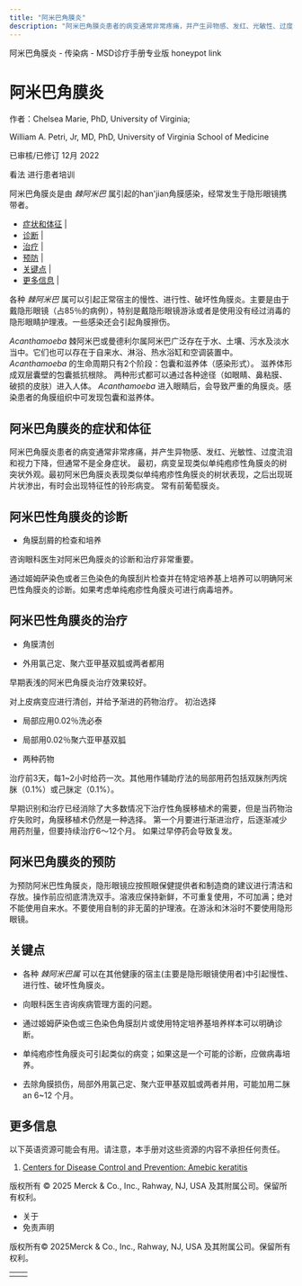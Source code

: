 ```yaml
---
title: "阿米巴角膜炎"
description: "阿米巴角膜炎患者的病变通常非常疼痛，并产生异物感、发红、光敏性、过度流泪和视力下降，但通常不是全身症状。 最初，病变呈现类似单纯疱疹性角膜炎的树突状外观。最初阿米巴角膜炎表现类似单纯疱疹性角膜炎的树状表现，之后出现斑片状渗出，有时会出现特征性的铃形病变。 常有前葡萄膜炎。"
---
```


﻿阿米巴角膜炎 \- 传染病 \- MSD诊疗手册专业版 honeypot link

# 阿米巴角膜炎

作者：Chelsea Marie, PhD, University of Virginia;

William A. Petri, Jr, MD, PhD, University of Virginia School of Medicine

已审核/已修订 12月 2022

看法 进行患者培训

阿米巴角膜炎是由 _棘阿米巴_ 属引起的han'jian角膜感染，经常发生于隐形眼镜携带者。

- [症状和体征](#症状和体征_v43460357_zh) \|
- [诊断](#诊断_v43460360_zh) \|
- [治疗](#治疗_v43460367_zh) \|
- [预防](#预防_v43460390_zh) \|
- [关键点](#关键点_v43460393_zh) \|
- [更多信息](#更多信息_v43460409_zh) \|

各种 _棘阿米巴_ 属可以引起正常宿主的慢性、进行性、破坏性角膜炎。主要是由于戴隐形眼镜（占85％的病例），特别是戴隐形眼镜游泳或者是使用没有经过消毒的隐形眼睛护理液。一些感染还会引起角膜擦伤。

_Acanthamoeba_ 棘阿米巴或曼德利尔属阿米巴广泛存在于水、土壤、污水及淡水当中。它们也可以存在于自来水、淋浴、热水浴缸和空调装置中。 _Acanthamoeba_ 的生命周期只有2个阶段：包囊和滋养体（感染形式）。 滋养体形成双层囊壁的包囊抵抗根除。 两种形式都可以通过各种途径（如眼睛、鼻粘膜、破损的皮肤）进入人体。 _Acanthamoeba_ 进入眼睛后，会导致严重的角膜炎。感染患者的角膜组织中可发现包囊和滋养体。

## 阿米巴角膜炎的症状和体征

阿米巴角膜炎患者的病变通常非常疼痛，并产生异物感、发红、光敏性、过度流泪和视力下降，但通常不是全身症状。 最初，病变呈现类似单纯疱疹性角膜炎的树突状外观。最初阿米巴角膜炎表现类似单纯疱疹性角膜炎的树状表现，之后出现斑片状渗出，有时会出现特征性的铃形病变。 常有前葡萄膜炎。

## 阿米巴性角膜炎的诊断

- 角膜刮屑的检查和培养


咨询眼科医生对阿米巴角膜炎的诊断和治疗非常重要。

通过姬姆萨染色或者三色染色的角膜刮片检查并在特定培养基上培养可以明确阿米巴性角膜炎的诊断。如果考虑单纯疱疹性角膜炎可进行病毒培养。

## 阿米巴性角膜炎的治疗

- 角膜清创

- 外用氯己定、聚六亚甲基双胍或两者都用


早期表浅的阿米巴角膜炎治疗效果较好。

对上皮病变应进行清创，并给予渐进的药物治疗。 初治选择

- 局部应用0.02％洗必泰

- 局部用0.02％聚六亚甲基双胍

- 两种药物


治疗前3天，每1~2小时给药一次。其他用作辅助疗法的局部用药包括双脒剂丙烷脒（0.1%）或己脒定（0.1%）。

早期识别和治疗已经消除了大多数情况下治疗性角膜移植术的需要，但是当药物治疗失败时，角膜移植术仍然是一种选择。 第一个月要进行渐进治疗，后逐渐减少用药剂量，但要持续治疗6～12个月。 如果过早停药会导致复发。

## 阿米巴角膜炎的预防

为预防阿米巴性角膜炎，隐形眼镜应按照眼保健提供者和制造商的建议进行清洁和存放。操作前应彻底清洗双手。溶液应保持新鲜，不可重复使用，不可加满；绝对不能使用自来水。不要使用自制的非无菌的护理液。在游泳和沐浴时不要使用隐形眼镜。

## 关键点

- 各种 _棘阿米巴属_ 可以在其他健康的宿主(主要是隐形眼镜使用者)中引起慢性、进行性、破坏性角膜炎。

- 向眼科医生咨询疾病管理方面的问题。

- 通过姬姆萨染色或三色染色角膜刮片或使用特定培养基培养样本可以明确诊断。

- 单纯疱疹性角膜炎可引起类似的病变；如果这是一个可能的诊断，应做病毒培养。

- 去除角膜损伤，局部外用氯己定、聚六亚甲基双胍或两者并用，可能加用二脒an 6~12 个月。


## 更多信息

以下英语资源可能会有用。请注意，本手册对这些资源的内容不承担任何责任。

1. [Centers for Disease Control and Prevention: Amebic keratitis](https://www.cdc.gov/parasites/acanthamoeba/health_professionals/acanthamoeba_keratitis_hcp.html)




版权所有 © 2025
Merck & Co., Inc., Rahway, NJ, USA 及其附属公司。保留所有权利。

- 关于
- 免责声明

版权所有© 2025Merck & Co., Inc., Rahway, NJ, USA 及其附属公司。保留所有权利。

|     |     |
| --- | --- |
|  |  |